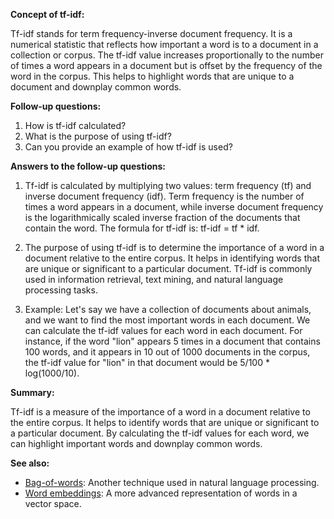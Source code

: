 **Concept of tf-idf:**

Tf-idf stands for term frequency-inverse document frequency. It is a numerical
statistic that reflects how important a word is to a document in a collection
or corpus. The tf-idf value increases proportionally to the number of times a
word appears in a document but is offset by the frequency of the word in the
corpus. This helps to highlight words that are unique to a document and
downplay common words.

**Follow-up questions:**

1. How is tf-idf calculated?
2. What is the purpose of using tf-idf?
3. Can you provide an example of how tf-idf is used?

**Answers to the follow-up questions:**

1. Tf-idf is calculated by multiplying two values: term frequency (tf) and
inverse document frequency (idf). Term frequency is the number of times a word
appears in a document, while inverse document frequency is the logarithmically
scaled inverse fraction of the documents that contain the word. The formula
for tf-idf is: tf-idf = tf * idf.

2. The purpose of using tf-idf is to determine the importance of a word in a
document relative to the entire corpus. It helps in identifying words that are
unique or significant to a particular document. Tf-idf is commonly used in
information retrieval, text mining, and natural language processing tasks.

3. Example: Let's say we have a collection of documents about animals, and we
want to find the most important words in each document. We can calculate the
tf-idf values for each word in each document. For instance, if the word "lion"
appears 5 times in a document that contains 100 words, and it appears in 10 out
of 1000 documents in the corpus, the tf-idf value for "lion" in that document
would be 5/100 * log(1000/10).

**Summary:**

Tf-idf is a measure of the importance of a word in a document relative to the
entire corpus. It helps to identify words that are unique or significant to a
particular document. By calculating the tf-idf values for each word, we can
highlight important words and downplay common words.

**See also:**

- [Bag-of-words](?concept=bag-of-words&specialist_role=Machine+learning+specialist&target_audience=Manager+without+much+technical+background):
  Another technique used in natural language processing.
- [Word embeddings](?concept=word+embeddings&specialist_role=Machine+learning+specialist&target_audience=Manager+without+much+technical+background):
  A more advanced representation of words in a vector space.